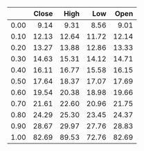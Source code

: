 |      |   Close |   High |   Low |   Open |
|-----:|--------:|-------:|------:|-------:|
| 0.00 |    9.14 |   9.31 |  8.56 |   9.01 |
| 0.10 |   12.13 |  12.64 | 11.72 |  12.14 |
| 0.20 |   13.27 |  13.88 | 12.86 |  13.33 |
| 0.30 |   14.63 |  15.31 | 14.12 |  14.71 |
| 0.40 |   16.11 |  16.77 | 15.58 |  16.15 |
| 0.50 |   17.64 |  18.37 | 17.07 |  17.69 |
| 0.60 |   19.54 |  20.38 | 18.98 |  19.66 |
| 0.70 |   21.61 |  22.60 | 20.96 |  21.75 |
| 0.80 |   24.29 |  25.30 | 23.45 |  24.37 |
| 0.90 |   28.67 |  29.97 | 27.76 |  28.83 |
| 1.00 |   82.69 |  89.53 | 72.76 |  82.69 |